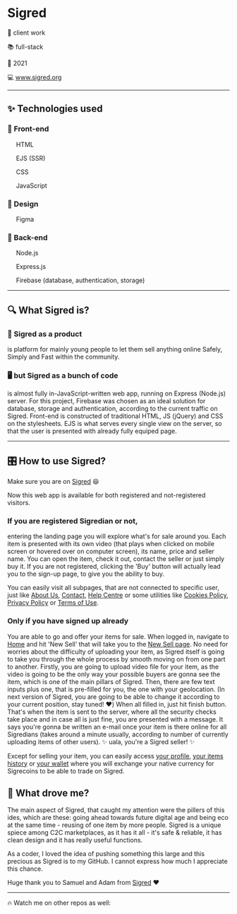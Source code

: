 # Sigred

🤝 client work

📚 full-stack

📅 2021

💻 www.sigred.org

____

## ✨ Technologies used

### 📱 Front-end

&nbsp;&nbsp;&nbsp;&nbsp; HTML

&nbsp;&nbsp;&nbsp;&nbsp; EJS (SSR)

&nbsp;&nbsp;&nbsp;&nbsp; CSS

&nbsp;&nbsp;&nbsp;&nbsp; JavaScript

### 🎨 Design

&nbsp;&nbsp;&nbsp;&nbsp; Figma

### 🔧 Back-end

&nbsp;&nbsp;&nbsp;&nbsp; Node.js

&nbsp;&nbsp;&nbsp;&nbsp; Express.js

&nbsp;&nbsp;&nbsp;&nbsp; Firebase (database, authentication, storage)

____

##  🔍 What Sigred is? 

### 🎁 Sigred as a product

is platform for mainly young people to let them sell anything online Safely, Simply and Fast within the community.

### 🖥️ but Sigred as a bunch of code

is almost fully in-JavaScript-written web app, running on Express (Node.js) server. For this project, Firebase was chosen as an ideal solution for database, storage and authentication, according to the current traffic on Sigred. Front-end is constructed of traditional HTML, JS (jQuery) and CSS on the stylesheets. EJS is what serves every single view on the server, so that the user is presented with already fully equiped page. 

____

## 🎛️ How to use Sigred? 

Make sure you are on [Sigred](https://www.sigred.org) 😆

Now this web app is available for both registered and not-registered visitors. 

### If you are registered Sigredian or not,

entering the landing page you will explore what's for sale around you. Each item is presented with its own video (that plays when clicked on mobile screen or hovered over on computer screen), its name, price and seller name. You can open the item, check it out, contact the seller or just simply buy it. If you are not registered, clicking the 'Buy' button will actually lead you to the sign-up page, to give you the ability to buy. 

You can easily visit all subpages, that are not connected to specific user, just like [About Us](https://www.sigred.org/about), [Contact](https://www.sigred.org/contact), [Help Centre](https://www.sigred.org/help-centre) or some utilities like [Cookies Policy](https://www.sigred.org/cookies-policy), [Privacy Policy](https://www.sigred.org/privacy-policy) or [Terms of Use](https://www.sigred.org/terms-of-use).
 
 ### Only if you have signed up already
 You are able to go and offer your items for sale. When logged in, navigate to [Home](https://www.sigred.org/index) and hit 'New Sell' that will take you to the [New Sell page](https://www.sigred.org/new-sell). No need for worries about the difficulty of uploading your item, as Sigred itself is going to take you through the whole process by smooth moving on from one part to another. Firstly, you are going to upload video file for your item, as the video is going to be the only way your possible buyers are gonna see the item, which is one of the main pillars of Sigred. Then, there are few text inputs plus one, that is pre-filled for you, the one with your geolocation. (In next version of Sigred, you are going to be able to change it according to your current position, stay tuned! ♥️) When all filled in, just hit finish button. That's when the item is sent to the server, where all the security checks take place and in case all is just fine, you are presented with a message. It says you're gonna be written an e-mail once your item is there online for all Sigredians (takes around a minute usually, according to number of currently uploading items of other users). ✨ uala, you're a Sigred seller! ✨
 
 Except for selling your item, you can easily access [your profile](https://www.sigred.org/profile), [your items history](https://www.sigred.org/items) or [your wallet](https://www.sigred.org/wallet) where you will exchange your native currency for Sigrecoins to be able to trade on Sigred.

## 🚀 What drove me? 

The main aspect of Sigred, that caught my attention were the pillers of this ides, which are these: going ahead towards future digital age and being eco at the same time - reusing of one item by more people. Sigred is a unique spiece among C2C marketplaces, as it has it all - it's safe & reliable, it has clean design and it has really useful functions. 

As a coder, I loved the idea of pushing something this large and this precious as Sigred is to my GitHub. I cannot express how much I appreciate this chance. 

Huge thank you to Samuel and Adam from [Sigred](https://www.sigred.org) ❤️

___

🔥 Watch me on other repos as well:
